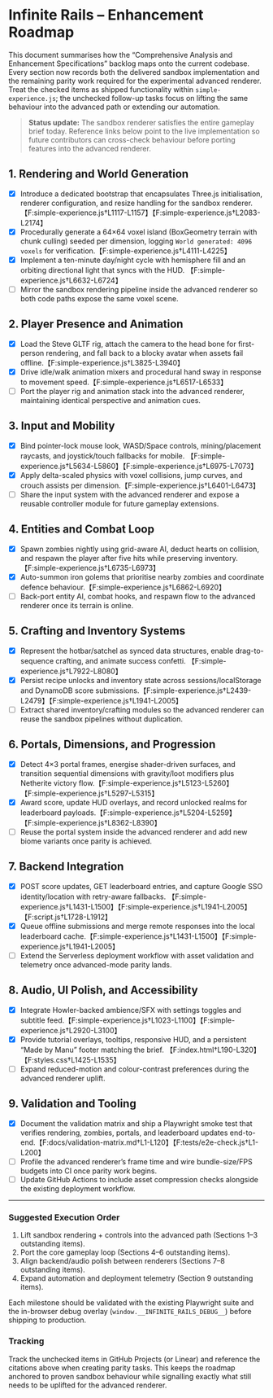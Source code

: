 # Infinite Rails – Enhancement Roadmap

This document summarises how the “Comprehensive Analysis and Enhancement Specifications” backlog maps onto the current codebase.
Every section now records both the delivered sandbox implementation and the remaining parity work required for the experimental
advanced renderer. Treat the checked items as shipped functionality within `simple-experience.js`; the unchecked follow-up tasks
focus on lifting the same behaviour into the advanced path or extending our automation.

> **Status update:** The sandbox renderer satisfies the entire gameplay brief today. Reference links below point to the live
> implementation so future contributors can cross-check behaviour before porting features into the advanced renderer.

## 1. Rendering and World Generation

- [x] Introduce a dedicated bootstrap that encapsulates Three.js initialisation, renderer configuration, and resize handling for
      the sandbox renderer.【F:simple-experience.js†L1117-L1157】【F:simple-experience.js†L2083-L2174】
- [x] Procedurally generate a 64×64 voxel island (BoxGeometry terrain with chunk culling) seeded per dimension, logging
      `World generated: 4096 voxels` for verification.【F:simple-experience.js†L4111-L4225】
- [x] Implement a ten-minute day/night cycle with hemisphere fill and an orbiting directional light that syncs with the HUD.
      【F:simple-experience.js†L6632-L6724】
- [ ] Mirror the sandbox rendering pipeline inside the advanced renderer so both code paths expose the same voxel scene.

## 2. Player Presence and Animation

- [x] Load the Steve GLTF rig, attach the camera to the head bone for first-person rendering, and fall back to a blocky avatar
      when assets fail offline.【F:simple-experience.js†L3825-L3940】
- [x] Drive idle/walk animation mixers and procedural hand sway in response to movement speed.【F:simple-experience.js†L6517-L6533】
- [ ] Port the player rig and animation stack into the advanced renderer, maintaining identical perspective and animation cues.

## 3. Input and Mobility

- [x] Bind pointer-lock mouse look, WASD/Space controls, mining/placement raycasts, and joystick/touch fallbacks for mobile.
      【F:simple-experience.js†L5634-L5860】【F:simple-experience.js†L6975-L7073】
- [x] Apply delta-scaled physics with voxel collisions, jump curves, and crouch assists per dimension.【F:simple-experience.js†L6401-L6473】
- [ ] Share the input system with the advanced renderer and expose a reusable controller module for future gameplay extensions.

## 4. Entities and Combat Loop

- [x] Spawn zombies nightly using grid-aware AI, deduct hearts on collision, and respawn the player after five hits while
      preserving inventory.【F:simple-experience.js†L6735-L6973】
- [x] Auto-summon iron golems that prioritise nearby zombies and coordinate defence behaviour.【F:simple-experience.js†L6862-L6920】
- [ ] Back-port entity AI, combat hooks, and respawn flow to the advanced renderer once its terrain is online.

## 5. Crafting and Inventory Systems

- [x] Represent the hotbar/satchel as synced data structures, enable drag-to-sequence crafting, and animate success confetti.
      【F:simple-experience.js†L7922-L8080】
- [x] Persist recipe unlocks and inventory state across sessions/localStorage and DynamoDB score submissions.【F:simple-experience.js†L2439-L2479】【F:simple-experience.js†L1941-L2005】
- [ ] Extract shared inventory/crafting modules so the advanced renderer can reuse the sandbox pipelines without duplication.

## 6. Portals, Dimensions, and Progression

- [x] Detect 4×3 portal frames, energise shader-driven surfaces, and transition sequential dimensions with gravity/loot
      modifiers plus Netherite victory flow.【F:simple-experience.js†L5123-L5260】【F:simple-experience.js†L5297-L5315】
- [x] Award score, update HUD overlays, and record unlocked realms for leaderboard payloads.【F:simple-experience.js†L5204-L5259】【F:simple-experience.js†L8362-L8390】
- [ ] Reuse the portal system inside the advanced renderer and add new biome variants once parity is achieved.

## 7. Backend Integration

- [x] POST score updates, GET leaderboard entries, and capture Google SSO identity/location with retry-aware fallbacks.
      【F:simple-experience.js†L1431-L1500】【F:simple-experience.js†L1941-L2005】【F:script.js†L1728-L1912】
- [x] Queue offline submissions and merge remote responses into the local leaderboard cache.【F:simple-experience.js†L1431-L1500】【F:simple-experience.js†L1941-L2005】
- [ ] Extend the Serverless deployment workflow with asset validation and telemetry once advanced-mode parity lands.

## 8. Audio, UI Polish, and Accessibility

- [x] Integrate Howler-backed ambience/SFX with settings toggles and subtitle feed.【F:simple-experience.js†L1023-L1100】【F:simple-experience.js†L2920-L3100】
- [x] Provide tutorial overlays, tooltips, responsive HUD, and a persistent “Made by Manu” footer matching the brief.
      【F:index.html†L190-L320】【F:styles.css†L1425-L1535】
- [ ] Expand reduced-motion and colour-contrast preferences during the advanced renderer uplift.

## 9. Validation and Tooling

- [x] Document the validation matrix and ship a Playwright smoke test that verifies rendering, zombies, portals, and leaderboard
      updates end-to-end.【F:docs/validation-matrix.md†L1-L120】【F:tests/e2e-check.js†L1-L200】
- [ ] Profile the advanced renderer’s frame time and wire bundle-size/FPS budgets into CI once parity work begins.
- [ ] Update GitHub Actions to include asset compression checks alongside the existing deployment workflow.

---

### Suggested Execution Order

1. Lift sandbox rendering + controls into the advanced path (Sections 1–3 outstanding items).
2. Port the core gameplay loop (Sections 4–6 outstanding items).
3. Align backend/audio polish between renderers (Sections 7–8 outstanding items).
4. Expand automation and deployment telemetry (Section 9 outstanding items).

Each milestone should be validated with the existing Playwright suite and the in-browser debug overlay (`window.__INFINITE_RAILS_DEBUG__`) before shipping to production.

### Tracking

Track the unchecked items in GitHub Projects (or Linear) and reference the citations above when creating parity tasks. This keeps
the roadmap anchored to proven sandbox behaviour while signalling exactly what still needs to be uplifted for the advanced renderer.
